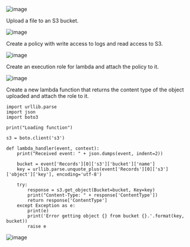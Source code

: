 ![image](https://github.com/user-attachments/assets/d84444dc-b543-4aff-bee3-3929eaa44f4d)

Upload a file to an S3 bucket.

![image](https://github.com/user-attachments/assets/e2fb3c37-97a4-4ab9-af70-97160331fe77)

Create a policy with write access to logs and read access to S3.

![image](https://github.com/user-attachments/assets/aa41112d-b15e-4dad-92fa-d622f002ba38)

Create an execution role for lambda and attach the policy to it.

![image](https://github.com/user-attachments/assets/7b7eace6-bf42-455a-8ea6-e5d64b6813a0)

Create a new lambda function that returns the content type of the object uploaded and attach the role to it.
```
import urllib.parse
import json
import boto3

print("Loading function")

s3 = boto.client('s3')

def lambda_handler(event, context):
    print("Received event: " + json.dumps(event, indent=2))

    bucket = event['Records'][0]['s3']['bucket']['name']
    key = urllib.parse.unquote_plus(event['Records'][0]['s3']['object']['key'], encoding='utf-8')

    try:
        response = s3.get_object(Bucket=bucket, Key=key)
        print("Content-Type: " + response['ContentType'])
        return response['ContentType']
    except Exception as e:
        print(e)
        print('Error getting object {} from bucket {}.'.format(key, bucket))
        raise e
```
![image](https://github.com/user-attachments/assets/6546fc17-4630-4d5b-a6f9-6c1ab331e731)

